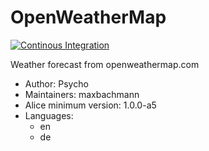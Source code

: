 # OpenWeatherMap

[![Continous Integration](https://gitlab.com/project-alice-assistant/skills/skill_OpenWeatherMap/badges/master/pipeline.svg)](https://gitlab.com/project-alice-assistant/skills/skill_OpenWeatherMap/pipelines/latest)

Weather forecast from openweathermap.com

- Author: Psycho
- Maintainers: maxbachmann
- Alice minimum version: 1.0.0-a5
- Languages:
  - en
  - de
